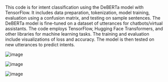 This code is for intent classification using the DeBERTa model with TensorFlow. It includes data preparation, tokenization, model training, evaluation using a confusion matrix, and testing on sample sentences. The DeBERTa model is fine-tuned on a dataset of utterances for chatbots/virtual assistants. The code employs TensorFlow, Hugging Face Transformers, and other libraries for machine learning tasks. The training and evaluation include visualizations of loss and accuracy. The model is then tested on new utterances to predict intents.

![image](https://github.com/sarthak37/Intent-Classifaction-Customer-Bank/assets/52873771/92c124dc-245a-4b4d-8608-737ce236bdf5)

![image](https://github.com/sarthak37/Intent-Classifaction-Customer-Bank/assets/52873771/bef0cf42-dc43-4b25-ae4c-2de9719d8b41)

![image](https://github.com/sarthak37/Intent-Classifaction-Customer-Bank/assets/52873771/4cff6cd1-63f6-45aa-9f52-46fec990af07)





